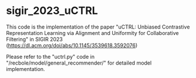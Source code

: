 # sigir_2023_uCTRL

This code is the implementation of the paper "uCTRL: Unbiased Contrastive Representation Learning via Alignment and Uniformity for Collaborative Filtering" in SIGIR 2023 (https://dl.acm.org/doi/abs/10.1145/3539618.3592076)

Please refer to the "uctrl.py" code in "/recbole/model/general_recommender/" for detailed model implementation.
